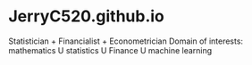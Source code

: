# JerryC520.github.io
Statistician + Financialist + Econometrician
Domain of interests: mathematics U statistics U Finance U machine learning  
